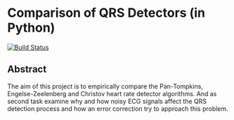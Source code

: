 Comparison of QRS Detectors (in Python)
=======

[![Build Status](https://github.com/Andrew1021/Comparison-QRS-Detectors/workflows/Test%20Comparison-QRS-Detectors%20package/badge.svg)](https://github.com/Andrew1021/Comparison-QRS-Detectors)

Abstract
-----------
The aim of this project is to empirically compare the Pan-Tompkins, Engelse-Zeelenberg and Christov heart rate detector algorithms. 
And as second task examine why and how noisy ECG signals affect the QRS detection process and how an error correction try to approach this problem. 
